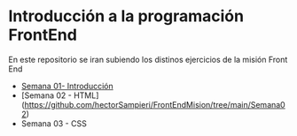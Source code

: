 # Introducción a la programación FrontEnd
En este repositorio se iran subiendo los distinos ejercicios de la misión Front End

+ [Semana 01- Introducción](https://github.com/hectorSampieri/FrontEndMision/tree/main/Semana01)
+ [Semana 02 - HTML] (https://github.com/hectorSampieri/FrontEndMision/tree/main/Semana02)
+ Semana 03 - CSS

